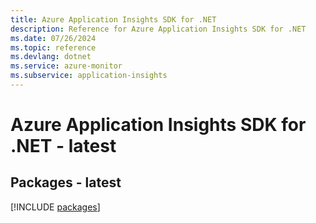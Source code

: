 ```yaml
---
title: Azure Application Insights SDK for .NET
description: Reference for Azure Application Insights SDK for .NET
ms.date: 07/26/2024
ms.topic: reference
ms.devlang: dotnet
ms.service: azure-monitor
ms.subservice: application-insights
---
```

# Azure Application Insights SDK for .NET - latest
## Packages - latest
[!INCLUDE [packages](application-insights-index.md)]